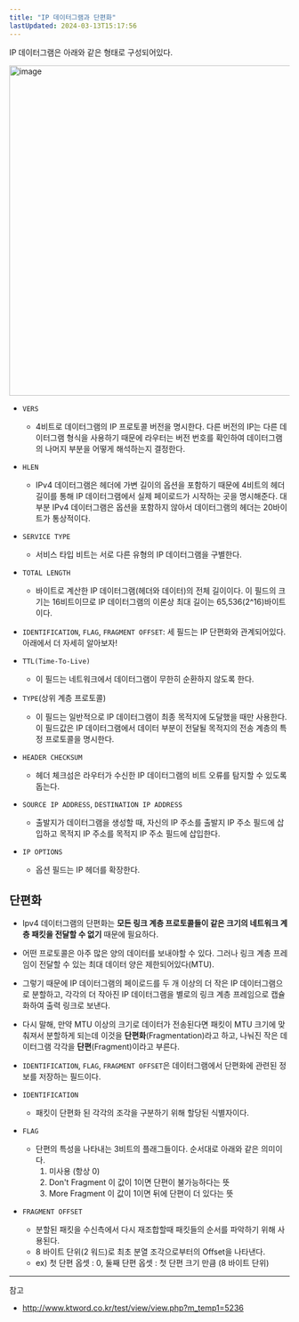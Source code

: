 ```yaml
---
title: "IP 데이터그램과 단편화"
lastUpdated: 2024-03-13T15:17:56
---
```


IP 데이터그램은 아래와 같은 형태로 구성되어있다.

<img width="594" alt="image" src="https://github.com/rlaisqls/TIL/assets/81006587/d7ddf240-feb8-4579-a56d-e1cb367b2ff9">

- `VERS`
  - 4비트로 데이터그램의 IP 프로토콜 버전을 명시한다. 다른 버전의 IP는 다른 데이터그램 형식을 사용하기 때문에 라우터는 버전 번호를 확인하여 데이터그램의 나머지 부분을 어떻게 해석하는지 결정한다.

- `HLEN`
  - IPv4 데이터그램은 헤더에 가변 길이의 옵션을 포함하기 때문에 4비트의 헤더 길이를 통해 IP 데이터그램에서 실제 페이로드가 시작하는 곳을 명시해준다. 대부분 IPv4 데이터그램은 옵션을 포함하지 않아서 데이터그램의 헤더는 20바이트가 통상적이다.

- `SERVICE TYPE`
  - 서비스 타입 비트는 서로 다른 유형의 IP 데이터그램을 구별한다.

- `TOTAL LENGTH`
  - 바이트로 계산한 IP 데이터그램(헤더와 데이터)의 전체 길이이다. 이 필드의 크기는 16비트이므로 IP 데이터그램의 이론상 최대 길이는 65,536(2^16)바이트이다.

- `IDENTIFICATION`, `FLAG`, `FRAGMENT OFFSET`: 세 필드는 IP 단편화와 관계되어있다. 아래에서 더 자세히 알아보자!

- `TTL(Time-To-Live)`
  - 이 필드는 네트워크에서 데이터그램이 무한히 순환하지 않도록 한다.

- `TYPE`(상위 계층 프로토콜)
  - 이 필드는 일반적으로 IP 데이터그램이 최종 목적지에 도달했을 때만 사용한다. 이 필드값은 IP 데이터그램에서 데이터 부분이 전달될 목적지의 전송 계층의 특정 프로토콜을 명시한다.

- `HEADER CHECKSUM`
  - 헤더 체크섬은 라우터가 수신한 IP 데이터그램의 비트 오류를 탐지할 수 있도록 돕는다.

- `SOURCE IP ADDRESS`, `DESTINATION IP ADDRESS`
  - 출발지가 데이터그램을 생성할 때, 자신의 IP 주소를 출발지 IP 주소 필드에 삽입하고 목적지 IP 주소를 목적지 IP 주소 필드에 삽입한다. 

- `IP OPTIONS`
  - 옵션 필드는 IP 헤더를 확장한다.

## 단편화

- Ipv4 데이터그램의 단편화는 **모든 링크 계층 프로토콜들이 같은 크기의 네트워크 계층 패킷을 전달할 수 없기** 때문에 필요하다.
  
- 어떤 프로토콜은 아주 많은 양의 데이터를 보내야할 수 있다. 그러나 링크 계층 프레임이 전달할 수 있는 최대 데이터 양은 제한되어있다(MTU).
  
- 그렇기 때문에 IP 데이터그램의 페이로드를 두 개 이상의 더 작은 IP 데이터그램으로 분할하고, 각각의 더 작아진 IP 데이터그램을 별로의 링크 계층 프레임으로 캡슐화하여 출력 링크로 보낸다. 
  
- 다시 말해, 만약 MTU 이상의 크기로 데이터가 전송된다면 패킷이 MTU 크기에 맞춰져서 분할하게 되는데 이것을 **단편화**(Fragmentation)라고 하고, 나눠진 작은 데이터그램 각각을 **단편**(Fragment)이라고 부른다.

- `IDENTIFICATION`, `FLAG`, `FRAGMENT OFFSET`은 데이터그램에서 단편화에 관련된 정보를 저장하는 필드이다.

- `IDENTIFICATION`
  - 패킷이 단편화 된 각각의 조각을 구분하기 위해 할당된 식별자이다. 
- `FLAG`
  - 단편의 특성을 나타내는 3비트의 플래그들이다. 순서대로 아래와 같은 의미이다.
    1. 미사용 (항상 0)
    2. Don't Fragment
        이 값이 1이면 단편이 불가능하다는 뜻
    3. More Fragment
        이 값이 1이면 뒤에 단편이 더 있다는 뜻
- `FRAGMENT OFFSET`
  - 분할된 패킷을 수신측에서 다시 재조합할때 패킷들의 순서를 파악하기 위해 사용된다.
  - 8 바이트 단위(2 워드)로 최초 분열 조각으로부터의 Offset을 나타낸다.
  - ex) 첫 단편 옵셋 : 0, 둘째 단편 옵셋 : 첫 단편 크기 만큼 (8 바이트 단위)

---
참고
- http://www.ktword.co.kr/test/view/view.php?m_temp1=5236